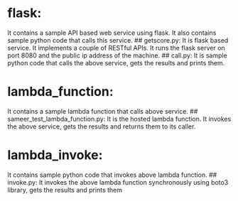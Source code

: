 # flask: 
It contains a sample API based web service using flask. It also contains sample python code that calls this service.
    ## getscore.py: 
    It is flask based service. It implements a couple of RESTful APIs. It runs the flask server on port 8080 and the 
                public ip address of the machine.
    ## call.py: 
    It is sample python code that calls the above service, gets the results and prints them.

# lambda_function: 
It contains a sample lambda function that calls above service.
    ## sameer_test_lambda_function.py: 
    It is the hosted lambda function. It invokes the above service, gets the results and returns them 
    to its caller.

# lambda_invoke: 
It contains sample python code that invokes above lambda function.
    ## invoke.py: 
    It invokes the above lambda function synchronously using boto3 library, gets the results and prints them
